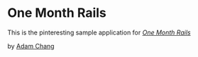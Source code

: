 # One Month Rails

This is the pinteresting sample application for
[*One Month Rails*](http://onemoonthrails.com)

by [Adam Chang](http://www.facebook.com/AdamWChang)